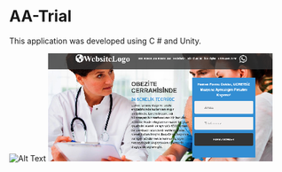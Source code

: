 # AA-Trial
This application was developed using C # and Unity.

![Alt Text](https://media.giphy.com/media/WQNwitsIgeI8AZznEd/giphy.gif)
<img src="https://github.com/ezgigokdemir/Landing-Page/blob/master/lp1_images/home.png"/>
